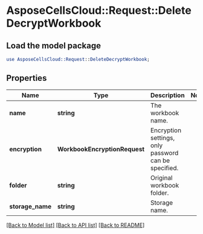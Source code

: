# AsposeCellsCloud::Request::DeleteDecryptWorkbook 

## Load the model package
```perl
use AsposeCellsCloud::Request::DeleteDecryptWorkbook;
```

## Properties
Name | Type | Description | Notes
------------ | ------------- | ------------- | -------------
**name** | **string** | The workbook name. |
**encryption** | **WorkbookEncryptionRequest** | Encryption settings, only password can be specified. |
**folder** | **string** | Original workbook folder. |
**storage_name** | **string** | Storage name. |  

[[Back to Model list]](../README.md#documentation-for-requests) [[Back to API list]](../README.md#documentation-for-api-endpoints) [[Back to README]](../README.md)

